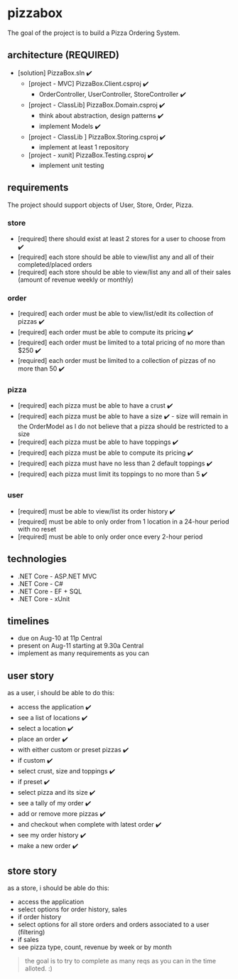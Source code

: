 # pizzabox

The goal of the project is to build a Pizza Ordering System.

## architecture (REQUIRED)

+ [solution] PizzaBox.sln ✔️
  + [project - MVC] PizzaBox.Client.csproj ✔️
    + OrderController, UserController, StoreController ✔️
  + [project - ClassLib] PizzaBox.Domain.csproj ✔️
    + think about abstraction, design patterns ✔️
    + implement Models ✔️
  + [project - ClassLib ] PizzaBox.Storing.csproj ✔️
    + implement at least 1 repository
  + [project - xunit] PizzaBox.Testing.csproj ✔️
    + implement unit testing

## requirements

The project should support objects of User, Store, Order, Pizza.

### store

+ [required] there should exist at least 2 stores for a user to choose from ✔️
+ [required] each store should be able to view/list any and all of their completed/placed orders
+ [required] each store should be able to view/list any and all of their sales (amount of revenue weekly or monthly)

### order

+ [required] each order must be able to view/list/edit its collection of pizzas ✔️
+ [required] each order must be able to compute its pricing ✔️
+ [required] each order must be limited to a total pricing of no more than $250 ✔️
+ [required] each order must be limited to a collection of pizzas of no more than 50 ✔️

### pizza

+ [required] each pizza must be able to have a crust ✔️
+ [required] each pizza must be able to have a size ✔️ - size will remain in the OrderModel as I do not believe that a pizza should be restricted to a size
+ [required] each pizza must be able to have toppings ✔️
+ [required] each pizza must be able to compute its pricing ✔️
+ [required] each pizza must have no less than 2 default toppings ✔️
+ [required] each pizza must limit its toppings to no more than 5 ✔️

### user

+ [required] must be able to view/list its order history ✔️
+ [required] must be able to only order from 1 location in a 24-hour period with no reset
+ [required] must be able to only order once every 2-hour period

## technologies

+ .NET Core - ASP.NET MVC
+ .NET Core - C#
+ .NET Core - EF + SQL
+ .NET Core - xUnit

## timelines

+ due on Aug-10 at 11p Central
+ present on Aug-11 starting at 9.30a Central
+ implement as many requirements as you can

## user story

as a user, i should be able to do this:

+ access the application ✔️
+ see a list of locations ✔️
+ select a location ✔️
+ place an order ✔️
+ with either custom or preset pizzas ✔️
+ if custom ✔️
+ select crust, size and toppings ✔️
+ if preset ✔️
+ select pizza and its size ✔️
+ see a tally of my order ✔️
+ add or remove more pizzas ✔️
+ and checkout when complete with latest order ✔️
+ see my order history ✔️
+ make a new order ✔️

## store story

as a store, i should be able do this:

+ access the application
+ select options for order history, sales
+ if order history
+ select options for all store orders and orders associated to a user (filtering)
+ if sales
+ see pizza type, count, revenue by week or by month

> the goal is to try to complete as many reqs as you can in the time alloted. :)
